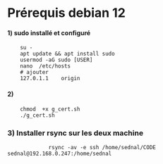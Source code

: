 # Prérequis debian 12

#### 1) sudo installé et configuré

        su -
        apt update && apt install sudo
        usermod -aG sudo [USER]
        nano  /etc/hosts
        # ajouter
        127.0.1.1    origin

#### 2) 
        chmod  +x g_cert.sh
        ./g_cert.sh

###  3) Installer  rsync sur les deux machine
                 rsync -av -e ssh /home/sednal/CODE sednal@192.168.0.247:/home/sednal
